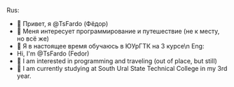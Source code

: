 Rus:
- 👋 Привет, я @TsFardo (Фёдор)
- 👀 Меня интересует программирование и путешествие (не к месту, но всё же)
- 🌱 Я в настоящее время обучаюсь в ЮУрГТК на 3 курсе\n
Eng:
- Hi, I'm @TsFardo (Fedor)
- 👀 I am interested in programming and traveling (out of place, but still)
- 🌱 I am currently studying at South Ural State Technical College in my 3rd year.
